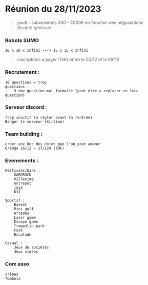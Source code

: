# Réunion du 28/11/2023


> jeudi - subvensions
300 - 2000€ en fonction des négociations Société générale

### Robots SUMO
    10 x 10 x infini ---> 15 x 15 x infini


> inscriptions a payer (15€) entre le 02/12 et le 09/12


### Recrutement :
    10 questions = trop
    questions :
        3 ème question mal formulée (peut être a replacer en 1ere question)
        

### Serveur discord :
    Trop inactif (a regler avant la rentrée)
    Ranger le serveur (Killian)


### Team building :
    créer une Doc des objet que l'on peut amener
    Grange 16/12 - 17/124 (39€)


### Evenements :

    Festivals/bars :
        GAROROCK
        millesime 
        entrepot
        joya
        b11

    Sportif :
        Basket
        Mini golf
        Arcades
        Laser game
        Escape game
        Trampolin park
        Foot
        Escalade

    Casual :
        Jeux de sociétés
        Jeux vidéos


### Com asso
    crêpes
    Tombola